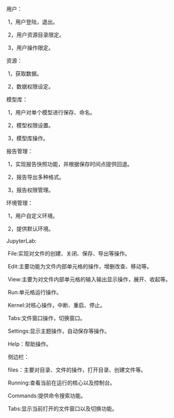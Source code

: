 用户：

​	1，用户登陆，退出。

​	2，用户资源目录限定。

​	3，用户操作限定。

资源：

​	1，获取数据。

​	2，数据权限设定。

模型库：

​	1，用户对单个模型进行保存、命名。

​	2，模型权限设置。 

​	3，模型库操作。

报告管理：

​	1，实现报告快照功能，并根据保存时间点提供回退。

​	2，报告导出多种格式。

​	3，报告权限管理。

环境管理：

​	1，用户自定义环境。

​	2，提供默认环境。



JupyterLab:

​	File:实现对文件的创建、关闭、保存、导出等操作。

​	Edit:主要功能为文件内部单元格的操作，增删改查、移动等。

​	View:主要为对文件内部单元格的输入输出显示操作，展开、收起等。

​	Run:单元格运行操作。

​	Kernel:对核心操作，中断、重启、停止。

​	Tabs:文件窗口操作，切换窗口。

​	Settings:显示主题操作，自动保存等操作。

​	Help：帮助操作。



​	侧边栏：

​	files：主要对目录、文件的操作，打开目录、创建文件等。

​	Running:查看当前在运行的核心以及控制台。

​	Commands:提供命令搜索功能。

​	Tabs:显示当前打开的文件窗口以及切换功能。

​	